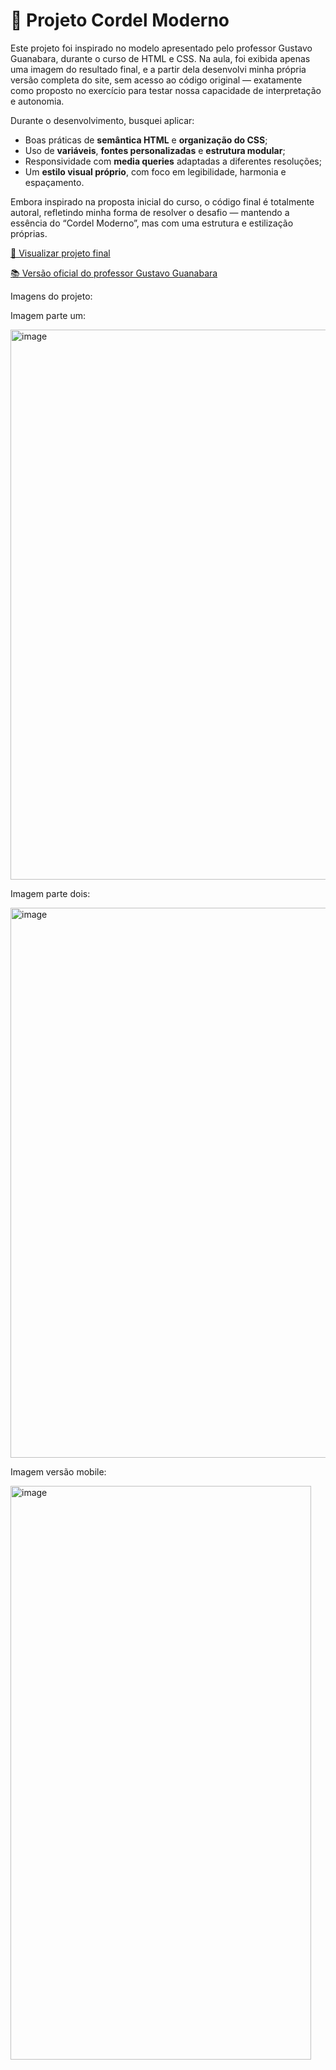 <h1>📜 Projeto Cordel Moderno</h1>

<p>Este projeto foi inspirado no modelo apresentado pelo professor Gustavo Guanabara, durante o curso de HTML e CSS.
Na aula, foi exibida apenas uma imagem do resultado final, e a partir dela desenvolvi minha própria versão completa do site, sem acesso ao código original — exatamente como proposto no exercício para testar nossa capacidade de interpretação e autonomia.</p>

<p>Durante o desenvolvimento, busquei aplicar:</p>
<ul>
  <li>Boas práticas de <strong>semântica HTML</strong> e <strong>organização do CSS</strong>;</li>
  <li>Uso de <strong>variáveis</strong>, <strong>fontes personalizadas</strong> e <strong>estrutura modular</strong>;</li>
  <li>Responsividade com <strong>media queries</strong> adaptadas a diferentes resoluções;</li>
  <li>Um <strong>estilo visual próprio</strong>, com foco em legibilidade, harmonia e espaçamento.</li>
</ul>

<p>Embora inspirado na proposta inicial do curso, o código final é totalmente autoral, refletindo minha forma de resolver o desafio — mantendo a essência do “Cordel Moderno”, mas com uma estrutura e estilização próprias.</p>

<p><a href="https://jeanalanofullstack.github.io/projeto-2-Curso-em-video-Cordel/" target="_blank"> 🔗 Visualizar projeto final</a></p>

<p><a href="https://github.com/professorguanabara/html-css/tree/master/desafios/modulo-02/d012" target="_blank">📚 Versão oficial do professor Gustavo Guanabara</a></p>

<p>Imagens do projeto:</p>
<p>Imagem parte um:</p>
<img width="911" height="880" alt="image" src="https://github.com/user-attachments/assets/2fde6fc4-cb9a-4dba-b505-cef4af5d75d2" />
<p>Imagem parte dois:</p>
<img width="932" height="880" alt="image" src="https://github.com/user-attachments/assets/04d58de7-34a7-4daa-bc94-c7d239bcab06" />
<p>Imagem versão mobile:</p>
<img width="481" height="918" alt="image" src="https://github.com/user-attachments/assets/50d7f808-99ea-476d-bc2b-7e1225d0c60d" />

